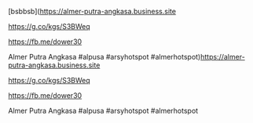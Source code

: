 [bsbbsb](https://almer-putra-angkasa.business.site

 https://g.co/kgs/S3BWeq

https://fb.me/dower30

Almer Putra Angkasa
#alpusa #arsyhotspot #almerhotspot)https://almer-putra-angkasa.business.site

 https://g.co/kgs/S3BWeq

https://fb.me/dower30

Almer Putra Angkasa
#alpusa #arsyhotspot #almerhotspot
